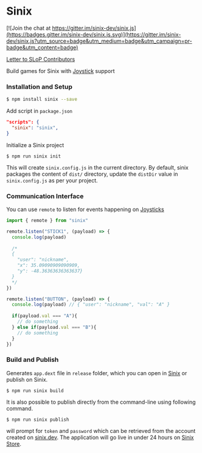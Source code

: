 # Sinix

[![Join the chat at https://gitter.im/sinix-dev/sinix.js](https://badges.gitter.im/sinix-dev/sinix.js.svg)](https://gitter.im/sinix-dev/sinix.js?utm_source=badge&utm_medium=badge&utm_campaign=pr-badge&utm_content=badge)

[Letter to SLoP Contributors](https://github.com/sinix-dev/sinix/wiki/Letter-to-SLoP-Contributors)

Build games for Sinix with [Joystick](https://github.com/sinix-dev/sinix-android) support

### Installation and Setup

```bash
$ npm install sinix --save
```

Add script in `package.json`

```json
"scripts": {
  "sinix": "sinix",
}
```

Initialize a Sinix project
```
$ npm run sinix init
```

This will create `sinix.config.js` in the current directory. By default, sinix packages
the content of `dist/` directory, update the `distDir` value in `sinix.config.js`
as per your project.

### Communication Interface

You can use `remote` to listen for events happening on [Joysticks](https://github.com/sinix-dev/sinix-android)
```js
import { remote } from "sinix"

remote.listen("STICK1", (payload) => {
  console.log(payload)
  
  /*
  {
    "user": "nickname",
    "x": 35.09090909090909,
    "y": -48.36363636363637}
  }
  */
})

remote.listen("BUTTON", (payload) => {
  console.log(payload) // { "user": "nickname", "val": "A" }
  
  if(payload.val === "A"){
    // do something
  } else if(payload.val === "B"){
    // do something
  }
})
```

### Build and Publish
Generates `app.dext` file in `release` folder, which you can open in [Sinix](https://github.com/sinix-dev/sinix)
or publish on Sinix.
```
$ npm run sinix build
```

It is also possible to publish directly from the command-line using following command.
```
$ npm run sinix publish
```

will prompt for `token` and `password` which can be retrieved from the account created on [sinix.dev](https://sinix.dev). The application
will go live in under 24 hours on [Sinix Store](https://sinix.dev/store).
